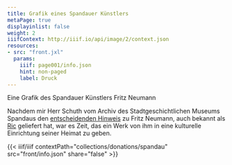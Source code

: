 ```yaml
---
title: Grafik eines Spandauer Künstlers
metaPage: true
displayinlist: false
weight: 2
iiifContext: http://iiif.io/api/image/2/context.json
resources:
- src: "front.jxl"
  params:
    iiif: page001/info.json
    hint: non-paged
    label: Druck
---
```


Eine Grafik des Spandauer Künstlers Fritz Neumann

<!--more-->

Nachdem mir Herr Schuth vom Archiv des Stadtgeschichtlichen Museums Spandaus den [entscheidenden Hinweis](/post/ric-unknownartist/) zu Fritz Neumann, auch bekannt als [Ric](https://ric-unknownartist.projektemacher.org/) geliefert hat, war es Zeit, das ein Werk von ihm in eine kulturelle Einrichtung seiner Heimat zu geben.

{{< iiif/iiif contextPath="collections/donations/spandau" src="front/info.json" share="false" >}}
